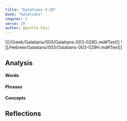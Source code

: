 ```yaml
---
title: "Galatians 3:29"
book: "Galatians"
chapter: 3
verse: 29
author: Apostle Paul
---
```

![[/Greek/Galatians/003/Galatians-003-029G.md#Text]]
![[/Hebrew/Galatians/003/Galatians-003-029H.md#Text]]

## Analysis

#### Words

#### Phrases

#### Concepts

## Reflections
